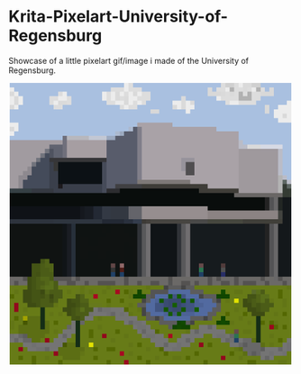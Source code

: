 # Krita-Pixelart-University-of-Regensburg
Showcase of a little pixelart gif/image i made of the University of Regensburg. 

<p align="center">
<img src="University of Regensburg Pixelart.gif" width ="500"/>
</p>
